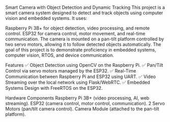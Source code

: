 Smart Camera with Object Detection and Dynamic Tracking
This project is a smart camera system designed to detect and track objects using computer vision and embedded systems. It uses:

Raspberry Pi 3B+ for object detection, video processing, and remote control.
ESP32 for camera control, motor movement, and real-time communication.
The camera is mounted on a pan-tilt platform controlled by two servo motors, allowing it to follow detected objects automatically. The goal of this project is to demonstrate proficiency in embedded systems, computer vision, RTOS, and device communication.

Features
✅ Object Detection using OpenCV on the Raspberry Pi.
✅ Pan/Tilt Control via servo motors managed by the ESP32.
✅ Real-Time Communication between Raspberry Pi and ESP32 using UART.
✅ Video Streaming over the local network using Flask/WebRTC.
✅ Embedded Systems Design with FreeRTOS on the ESP32.

Hardware Components
Raspberry Pi 3B+ (video processing, AI, web streaming).
ESP32 (camera control, motor control, communication).
2 Servo Motors (pan/tilt camera control).
Camera Module (attached to the pan-tilt platform).

